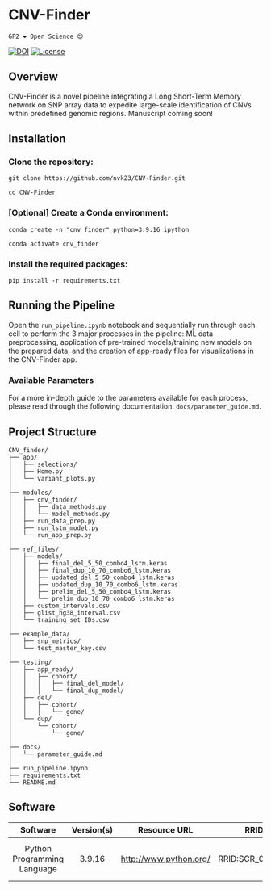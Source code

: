 # CNV-Finder

`GP2 ❤️ Open Science 😍`

[![DOI](https://zenodo.org/badge/890546338.svg)](https://doi.org/10.5281/zenodo.14182563)
[![License](https://img.shields.io/badge/License-Apache_2.0-blue.svg)](https://opensource.org/licenses/Apache-2.0)

## Overview
CNV-Finder is a novel pipeline integrating a Long Short-Term Memory network on SNP array data to expedite large-scale identification of CNVs within predefined genomic regions. Manuscript coming soon!

## Installation
### Clone the repository:

````
git clone https://github.com/nvk23/CNV-Finder.git

cd CNV-Finder
````

### [Optional] Create a Conda environment:

````
conda create -n "cnv_finder" python=3.9.16 ipython

conda activate cnv_finder
````

### Install the required packages:

````
pip install -r requirements.txt
````

## Running the Pipeline
Open the `run_pipeline.ipynb` notebook and sequentially run through each cell to perform the 3 major processes in the pipeline: ML data preprocessing, application of pre-trained models/training new models on the prepared data, and the creation of app-ready files for visualizations in the CNV-Finder app.

### Available Parameters
For a more in-depth guide to the parameters available for each process, please read through the following documentation: `docs/parameter_guide.md`. 

## Project Structure
```
CNV_finder/
├── app/
│   ├── selections/
│   ├── Home.py
│   └── variant_plots.py
│
├── modules/
│   ├── cnv_finder/
│   │   ├── data_methods.py
│   │   └── model_methods.py
│   ├── run_data_prep.py
│   ├── run_lstm_model.py
│   └── run_app_prep.py
│
├── ref_files/
│   ├── models/
│   │   ├── final_del_5_50_combo4_lstm.keras
│   │   ├── final_dup_10_70_combo6_lstm.keras
│   │   ├── updated_del_5_50_combo4_lstm.keras
│   │   ├── updated_dup_10_70_combo6_lstm.keras
│   │   ├── prelim_del_5_50_combo4_lstm.keras
│   │   └── prelim_dup_10_70_combo6_lstm.keras
│   ├── custom_intervals.csv
│   ├── glist_hg38_interval.csv
│   └── training_set_IDs.csv
│
├── example_data/
│   ├── snp_metrics/
│   └── test_master_key.csv
│
├── testing/
│   ├── app_ready/
│   │   ├── cohort/
│   │   │   ├── final_del_model/
│   │   │   └── final_dup_model/
│   ├── del/
│   │   ├── cohort/
│   │   │   └── gene/
│   └── dup/
│       └── cohort/
│           └── gene/
│
├── docs/
│   └── parameter_guide.md
│
├── run_pipeline.ipynb
├── requirements.txt
└── README.md
```

## Software
|               Software              |      Version(s)     |                       Resource URL                       |       RRID      |                                               Notes                                               |
|:-----------------------------------:|:-------------------:|:--------------------------------------------------------:|:---------------:|:-------------------------------------------------------------------------------------------------:|
|               Python Programming Language              |      3.9.16     |        http://www.python.org/        | RRID:SCR_008394 |                Refer to requirements.txt for necessary packages                |
